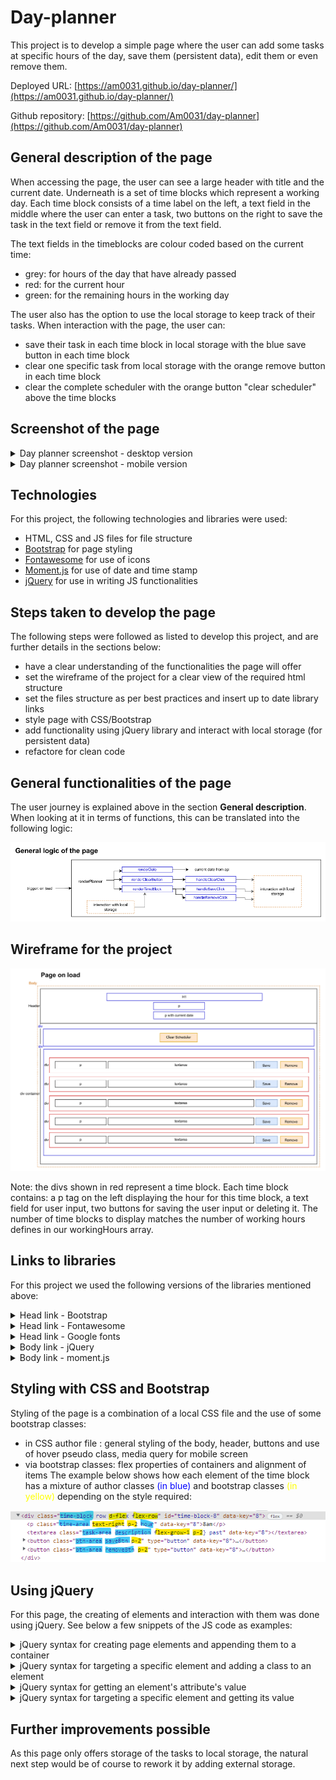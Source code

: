 # Day-planner

This project is to develop a simple page where the user can add some tasks at specific hours of the day, save them (persistent data), edit them or even remove them.

Deployed URL: [https://am0031.github.io/day-planner/](https://am0031.github.io/day-planner/)

Github repository: [https://github.com/Am0031/day-planner](https://github.com/Am0031/day-planner)

## General description of the page

When accessing the page, the user can see a large header with title and the current date. Underneath is a set of time blocks which represent a working day. Each time block consists of a time label on the left, a text field in the middle where the user can enter a task, two buttons on the right to save the task in the text field or remove it from the text field.

The text fields in the timeblocks are colour coded based on the current time:

- grey: for hours of the day that have already passed
- red: for the current hour
- green: for the remaining hours in the working day

The user also has the option to use the local storage to keep track of their tasks. When interaction with the page, the user can:

- save their task in each time block in local storage with the blue save button in each time block
- clear one specific task from local storage with the orange remove button in each time block
- clear the complete scheduler with the orange button "clear scheduler" above the time blocks

## Screenshot of the page

<details>
<summary>Day planner screenshot - desktop version</summary>

![Day planner screenshot - desktop version](./assets/screenshots/desktop-day-planner.png)

</details>

<details>
<summary>Day planner screenshot - mobile version</summary>

![Day planner screenshot - mobile version](./assets/screenshots/mobile-day-planner.png)

</details>

## Technologies

For this project, the following technologies and libraries were used:

- HTML, CSS and JS files for file structure
- [Bootstrap](https://getbootstrap.com/docs/4.0/getting-started/introduction/) for page styling
- [Fontawesome](https://fontawesome.com/search?s=solid%2Cbrands) for use of icons
- [Moment.js](https://momentjs.com/docs/#/displaying/format/) for use of date and time stamp
- [jQuery](https://jquery.com/) for use in writing JS functionalities

## Steps taken to develop the page

The following steps were followed as listed to develop this project, and are further details in the sections below:

- have a clear understanding of the functionalities the page will offer
- set the wireframe of the project for a clear view of the required html structure
- set the files structure as per best practices and insert up to date library links
- style page with CSS/Bootstrap
- add functionality using jQuery library and interact with local storage (for persistent data)
- refactore for clean code

## General functionalities of the page

The user journey is explained above in the section **General description**.
When looking at it in terms of functions, this can be translated into the following logic:

![Day planner - general logic](./assets/screenshots/screenshot-logic.png)

## Wireframe for the project

![Day planner - wireframe](./assets/screenshots/screenshot-wireframe.png)

Note: the divs shown in red represent a time block. Each time block contains: a p tag on the left displaying the hour for this time block, a text field for user input, two buttons for saving the user input or deleting it. The number of time blocks to display matches the number of working hours defines in our workingHours array.

## Links to libraries

For this project we used the following versions of the libraries mentioned above:

<details>
<summary>Head link - Bootstrap</summary>

```html
<!--Link to Bootstrap api-->
<link
  rel="stylesheet"
  href="https://cdnjs.cloudflare.com/ajax/libs/bootstrap/4.6.1/css/bootstrap.min.css"
/>
```

</details>

<details>
<summary>Head link - Fontawesome</summary>

```html
<!--Link to fontawesome api-->
<link
  rel="stylesheet"
  href="https://cdnjs.cloudflare.com/ajax/libs/font-awesome/6.1.1/css/all.min.css"
  crossorigin="anonymous"
/>
```

</details>

<details>
<summary>Head link - Google fonts</summary>

```html
<!--Link to Google fonts-->
<link
  href="https://fonts.googleapis.com/css?family=Open+Sans&display=swap"
  rel="stylesheet"
/>
```

</details>

<details>
<summary>Body link - jQuery</summary>

```html
<!--Link to jquery api-->
<script
  src="https://code.jquery.com/jquery-3.6.0.js"
  integrity="sha256-H+K7U5CnXl1h5ywQfKtSj8PCmoN9aaq30gDh27Xc0jk="
  crossorigin="anonymous"
></script>
```

</details>

<details>
<summary>Body link - moment.js</summary>

```html
<!--Link to moment js api-->
<script src="https://cdnjs.cloudflare.com/ajax/libs/moment.js/2.29.3/moment.min.js"></script>
```

</details>

## Styling with CSS and Bootstrap

Styling of the page is a combination of a local CSS file and the use of some bootstrap classes:

- in CSS author file : general styling of the body, header, buttons and use of hover pseudo class, media query for mobile screen
- via bootstrap classes: flex properties of containers and alignment of items
  The example below shows how each element of the time block has a mixture of author classes <span style="color:blue">(in blue)</span> and bootstrap classes <span style="color:yellow">(in yellow)</span> depending on the style required:

![Allocation of classes - author and bootstrap](./assets/screenshots/screenshot-classes.png)

## Using jQuery

For this page, the creating of elements and interaction with them was done using jQuery. See below a few snippets of the JS code as examples:

<details>
<summary>jQuery syntax for creating page elements and appending them to a container</summary>

```javascript
$("#container").append(
  $("<div>")
    .addClass("clear-block d-flex flex-row justify-content-center")
    .append(
      $("<button>")
        .addClass("clearBtn p-2")
        .attr("type", "button")
        .html("Clear Scheduler")
        .click(handleClearClick)
    )
);
```

</details>

<details>
<summary>jQuery syntax for targeting a specific element and adding a class to an element</summary>

```javascript
$(`textarea[data-key=${each.key}]`).addClass(() => {...});
```

</details>

<details>
<summary>jQuery syntax for getting an element's attribute's value</summary>

```javascript
const targetKey = $(event.target).attr("data-key");
```

</details>
<details>
<summary>jQuery syntax for targeting a specific element and getting its value</summary>

```javascript
const taskValue = $(`textarea[data-key=${targetKey}]`).val();
```

</details>

## Further improvements possible

As this page only offers storage of the tasks to local storage, the natural next step would be of course to rework it by adding external storage.
